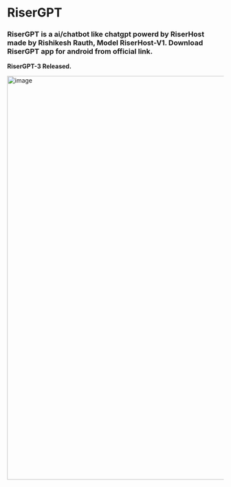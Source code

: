 # RiserGPT
### RiserGPT is a ai/chatbot like chatgpt powerd by RiserHost made by Rishikesh Rauth, Model RiserHost-V1. Download RiserGPT app for android from official link.

**RiserGPT-3 Released.**


<img width="1919" height="938" alt="image" src="https://github.com/user-attachments/assets/92e092bc-23f4-4d78-b606-9daf3f63eae4" />
